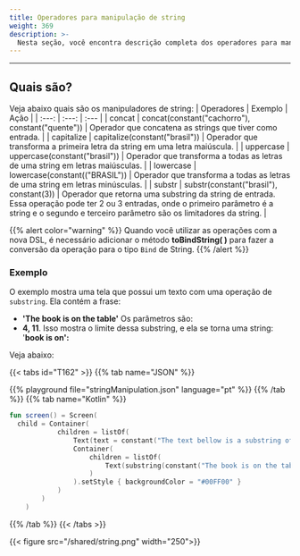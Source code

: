 ```yaml
---
title: Operadores para manipulação de string
weight: 369
description: >-
  Nesta seção, você encontra descrição completa dos operadores para manipulação de strings.
---
```


---

## Quais são? 
Veja abaixo quais são os manipuladores de string: 
| Operadores | Exemplo | Ação |
| :---: | :---: | :--- |
| concat | concat(constant("cachorro"), constant("quente")) | Operador que concatena as strings que tiver como entrada. |
| capitalize | capitalize(constant("brasil")) | Operador que transforma a primeira letra da string em uma letra maiúscula. |
| uppercase | uppercase(constant("brasil")) | Operador que transforma a todas as letras de uma string em letras maiúsculas. |
| lowercase | lowercase(constant(("BRASIL")) | Operador que transforma a todas as letras de uma string em letras minúsculas. |
| substr | substr(constant("brasil"), constant(3)) | Operador que retorna uma substring da string de entrada. Essa operação pode ter 2 ou 3 entradas, onde o primeiro parâmetro é a string e o segundo e terceiro parâmetro são os limitadores da string. |

{{% alert color="warning" %}}
  Quando você utilizar as operações com a nova DSL, é necessário adicionar o método **toBindString( )** para fazer a conversão da operação para o tipo `Bind` de String.
 {{% /alert %}}

### Exemplo

O exemplo mostra uma tela que possui um texto com uma operação de `substring`. 
Ela contém a frase: 
- **'The book is on the table'** 
Os parâmetros são:
-  **4, 11**. 
Isso mostra o limite dessa substring, e ela se torna uma string: '**book is on':**

Veja abaixo:


{{< tabs id="T162" >}}
{{% tab name="JSON" %}}
<!-- json-playground:stringManipulation.json
{
  "_beagleComponent_" : "beagle:screenComponent",
  "child" : {
    "_beagleComponent_" : "beagle:container",
    "children" : [ {
      "_beagleComponent_" : "beagle:text",
      "text" : "The text bellow is a substring of `The book is on the table`."
    }, {
      "_beagleComponent_" : "beagle:text",
      "text" : "@{substr('The book is on the table', 4, 11)}",
      "style" : {
        "backgroundColor" : "#00FF00"
      }
    } ]
  }
}
-->
{{% playground file="stringManipulation.json" language="pt" %}}
{{% /tab %}}
{{% tab name="Kotlin" %}}
```kotlin
fun screen() = Screen(
  child = Container(
            children = listOf(
                Text(text = constant("The text bellow is a substring of `The book is on the table`.")),
                Container(
                    children = listOf(
                        Text(substring(constant("The book is on the table"), constant(4), constant(11)))
                    )
                ).setStyle { backgroundColor = "#00FF00" }
            )
        )
    )
```
{{% /tab %}}
{{< /tabs >}}

{{< figure src="/shared/string.png" width="250">}}
